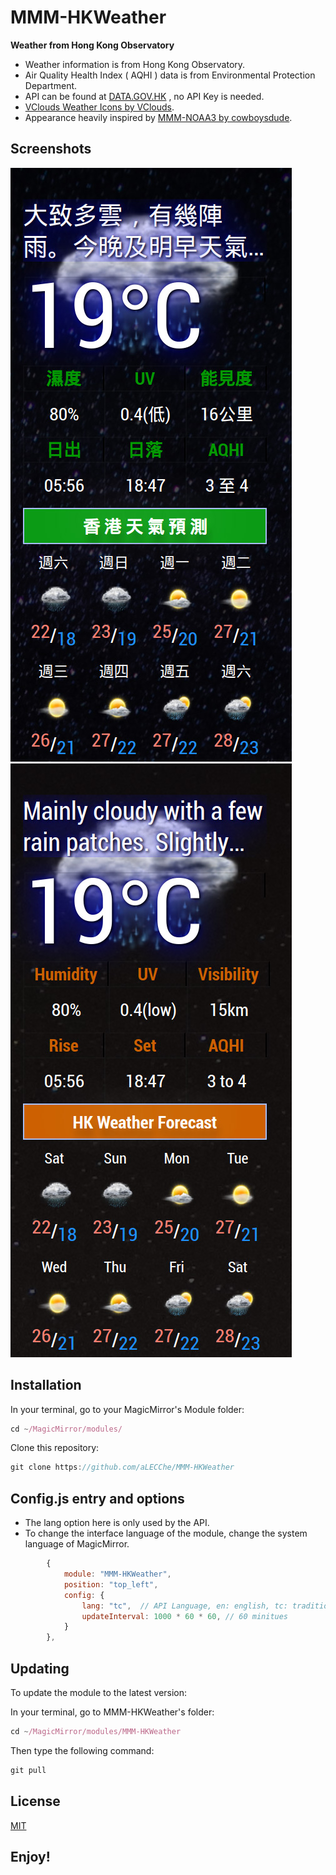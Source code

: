
# MMM-HKWeather

**Weather from Hong Kong Observatory**

- Weather information is from Hong Kong Observatory.
- Air Quality Health Index ( AQHI ) data is from Environmental Protection Department.
- API can be found at [DATA.GOV.HK](https://data.gov.hk/tc/) , no API Key is needed.
- [VClouds Weather Icons by VClouds](https://www.deviantart.com/vclouds/art/VClouds-Weather-Icons-179152045).
- Appearance heavily inspired by [MMM-NOAA3 by cowboysdude](https://github.com/cowboysdude/MMM-NOAA3).


## Screenshots

![Screenshot](examples/MMM-HKWeather-chi.jpg) 
![Screenshot](examples/MMM-HKWeather-eng.jpg) 

## Installation
In your terminal, go to your MagicMirror's Module folder:
```javascript
cd ~/MagicMirror/modules/
```
Clone this repository:
```javascript
git clone https://github.com/aLECChe/MMM-HKWeather
```

## Config.js entry and options
- The lang option here is only used by the API.
- To change the interface language of the module, change the system language of MagicMirror.

```javascript
  		{
			module: "MMM-HKWeather",
			position: "top_left",
			config: {
				lang: "tc",  // API Language, en: english, tc: traditional chinese,  sc: simplified chinese
				updateInterval: 1000 * 60 * 60, // 60 minitues
			}
		},
```

## Updating

To update the module to the latest version:

In your terminal, go to MMM-HKWeather's folder:
```javascript
cd ~/MagicMirror/modules/MMM-HKWeather
```
Then type the following command:
```javascript
git pull
```` 

## License
[MIT](https://choosealicense.com/licenses/mit/)

## Enjoy!

